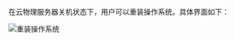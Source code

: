 在云物理服务器关机状态下，用户可以重装操作系统。具体界面如下：

![重装操作系统](https://github.com/jdcloudcom/cn/blob/edit/image/Hyper-Converged-IDC/Cloud-Physical-Server/CPS009.png)
